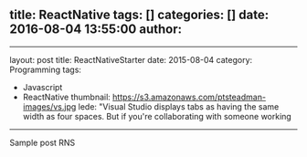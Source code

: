 title: ReactNative
tags: []
categories: []
date: 2016-08-04 13:55:00
author:
---
---
layout: post
title: ReactNativeStarter
date: 2015-08-04
category: Programming
tags: 
- Javascript	
- ReactNative
thumbnail: https://s3.amazonaws.com/ptsteadman-images/vs.jpg
lede: "Visual Studio displays tabs as having the same 
width as four spaces.  But if you're collaborating with someone working 
---
Sample post RNS